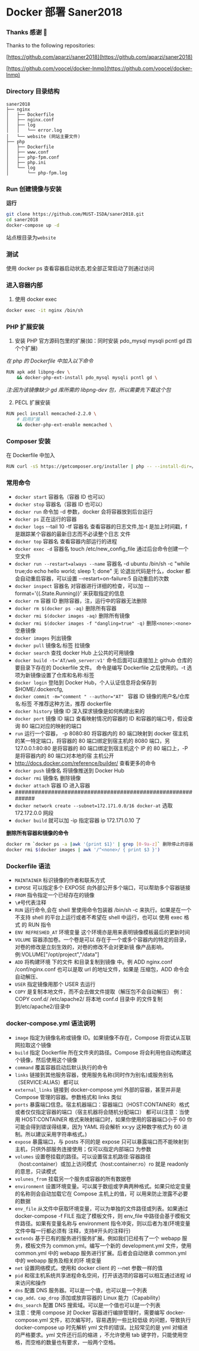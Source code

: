 # Docker 部署 Saner2018

### Thanks 感谢 🙏

Thanks to the following repositories:

[https://github.com/aparzi/saner2018](https://github.com/aparzi/saner2018)

[https://github.com/voocel/docker-lnmp](https://github.com/voocel/docker-lnmp)

### Directory 目录结构

```
saner2018
├── nginx
│   ├── Dockerfile
│   ├── nginx.conf
│   ├── log
│   │   └── error.log
│   └── website (网站主要文件)
├── php
│   ├── Dockerfile
│   ├── www.conf
│   ├── php-fpm.conf
│   ├── php.ini
│   └── log
│       └── php-fpm.log
```

### Run 创建镜像与安装

**运行**

```bash
git clone https://github.com/MUST-ISDA/saner2018.git
cd saner2018
docker-compose up -d
```

站点根目录为`website`

### 测试

使用 docker ps 查看容器启动状态,若全部正常启动了则通过访问

### 进入容器内部

1. 使用 docker exec

```bash
docker exec -it nginx /bin/sh
```

### PHP 扩展安装

1. 安装 PHP 官方源码包里的扩展(如：同时安装 pdo_mysql mysqli pcntl gd 四个个扩展)

_在 php 的 Dockerfile 中加入以下命令_

```bash
RUN apk add libpng-dev \
    && docker-php-ext-install pdo_mysql mysqli pcntl gd \
```

_注:因为该镜像缺少 gd 库所需的 libpng-dev 包，所以需要先下载这个包_

2. PECL 扩展安装

```bash
RUN pecl install memcached-2.2.0 \
    # 启用扩展
    && docker-php-ext-enable memcached \
```

### Composer 安装

在 Dockerfile 中加入

```bash
RUN curl -sS https://getcomposer.org/installer | php -- --install-dir=/usr/bin/ --filename=composer \
```

### 常用命令

-   `docker start` 容器名（容器 ID 也可以）
-   `docker stop` 容器名（容器 ID 也可以）
-   `docker run` 命令加 -d 参数，docker 会将容器放到后台运行
-   `docker ps` 正在运行的容器
-   `docker logs` --tail 10 -tf 容器名 查看容器的日志文件,加-t 是加上时间戳，f 是跟踪某个容器的最新日志而不必读整个日志
    文件
-   `docker top` 容器名 查看容器内部运行的进程
-   `docker exec -d` 容器名 touch /etc/new_config_file 通过后台命令创建一个空文件
-   `docker run --restart=always --name` 容器名 -d ubuntu /bin/sh -c "while true;do echo hello world; sleep 1; done" 无
    论退出代码是什么，docker 都会自动重启容器，可以设置 --restart=on-failure:5 自动重启的次数
-   `docker inspect` 容器名 对容器进行详细的检查，可以加 --format='{(.State.Running)}' 来获取指定的信息
-   `docker rm` 容器 ID 删除容器，注，运行中的容器无法删除
-   `docker rm $(docker ps -aq)` 删除所有容器
-   `docker rmi $(docker images -aq)` 删除所有镜像
-   `docker rmi $(docker images -f "dangling=true" -q)` 删除`<none>:<none>`空悬镜像
-   `docker images` 列出镜像
-   `docker pull` 镜像名:标签 拉镜像
-   `docker search` 查找 docker Hub 上公共的可用镜像
-   `docker build -t='AT/web_server:v1'` 命令后面可以直接加上 github 仓库的要目录下存在的 Dockerfile 文件。 命令是编写
    Dockerfile 之后使用的。-t 选项为新镜像设置了仓库和名称:标签
-   `docker login` 登陆到 Docker Hub，个人认证信息将会保存到$HOME/.dockercfg,
-   `docker commit -m="comment " --author="AT" ` 容器 ID 镜像的用户名/仓库名:标签 不推荐这种方法，推荐 dockerfile
-   `docker history` 镜像 ID 深入探求镜像是如何构建出来的
-   `docker port` 镜像 ID 端口 查看映射情况的容器的 ID 和容器的端口号，假设查询 80 端口对应的映射的端口
-   `run` 运行一个容器， -p 8080:80 将容器内的 80 端口映射到 docker 宿主机的某一特定端口，将容器的 80 端口绑定到宿主机的
    8080 端口，另 127.0.0.1:80:80 是将容器的 80 端口绑定到宿主机这个 IP 的 80 端口上，-P 是将容器内的 80 端口对本地的宿
    主机公开
-   http://docs.docker.com/reference/builder/ 查看更多的命令
-   `docker push` 镜像名 将镜像推送到 Docker Hub
-   `docker rmi` 镜像名 删除镜像
-   `docker attach` 容器 ID 进入容器
-   ############################################################
-   `docker network create --subnet=172.171.0.0/16 docker-at` 选取 172.172.0.0 网段
-   `docker build` 就可以加 -ip 指定容器 ip 172.171.0.10 了

**删除所有容器和镜像的命令**

```bash
docker rm `docker ps -a |awk '{print $1}' | grep [0-9a-z]` 删除停止的容器
docker rmi $(docker images | awk '/^<none>/ { print $3 }')
```

### Dockerfile 语法

-   `MAINTAINER` 标识镜像的作者和联系方式
-   `EXPOSE` 可以指定多个 EXPOSE 向外部公开多个端口，可以帮助多个容器链接
-   `FROM` 指令指定一个已经存在的镜像
-   `\#`号代表注释
-   `RUN` 运行命令,会在 shell 里使用命令包装器 /bin/sh -c 来执行。如果是在一个不支持 shell 的平台上运行或者不希望在
    shell 中运行，也可以 使用 exec 格式 的 RUN 指令
-   `ENV REFRESHED_AT` 环境变量 这个环境亦是用来表明镜像模板最后的更新时间
-   `VOLUME` 容器添加卷。一个卷是可以 存在于一个或多个容器内的特定的目录，对卷的修改是立刻生效的，对卷的修改不会对更新镜
    像产品影响，例:VOLUME["/opt/project","/data"]
-   `ADD` 将构建环境 下的文件 和目录复制到镜像 中。例 ADD nginx.conf /conf/nginx.conf 也可以是取 url 的地址文件，如果是
    压缩包，ADD 命令会自动解压、
-   `USER` 指定镜像用那个 USER 去运行
-   `COPY` 是复制本地文件，而不会去做文件提取（解压包不会自动解压） 例：COPY conf.d/ /etc/apache2/ 将本地 conf.d 目录中
    的文件复制到/etc/apache2/目录中

### docker-compose.yml 语法说明

-   `image` 指定为镜像名称或镜像 ID。如果镜像不存在，Compose 将尝试从互联网拉取这个镜像
-   `build` 指定 Dockerfile 所在文件夹的路径。Compose 将会利用他自动构建这个镜像，然后使用这个镜像
-   `command` 覆盖容器启动后默认执行的命令
-   `links` 链接到其他服务容器，使用服务名称(同时作为别名)或服务别名（SERVICE:ALIAS）都可以
-   `external_links` 链接到 docker-compose.yml 外部的容器，甚至并非是 Compose 管理的容器。参数格式和 links 类似
-   `ports` 暴露端口信息。宿主机器端口：容器端口（HOST:CONTAINER）格式或者仅仅指定容器的端口（宿主机器将会随机分配端口）
    都可以(注意：当使用 HOST:CONTAINER 格式来映射端口时，如果你使用的容器端口小于 60 你可能会得到错误得结果，因为 YAML
    将会解析 xx:yy 这种数字格式为 60 进制。所以建议采用字符串格式。)
-   `expose` 暴露端口，与 posts 不同的是 expose 只可以暴露端口而不能映射到主机，只供外部服务连接使用；仅可以指定内部端口
    为参数
-   `volumes` 设置卷挂载的路径。可以设置宿主机路径:容器路径（host:container）或加上访问模式（host:container:ro）ro 就是
    readonly 的意思，只读模式
-   `volunes_from` 挂载另一个服务或容器的所有数据卷
-   `environment` 设置环境变量。可以属于数组或字典两种格式。如果只给定变量的名称则会自动加载它在 Compose 主机上的值，可
    以用来防止泄露不必要的数据
-   `env_file` 从文件中获取环境变量，可以为单独的文件路径或列表。如果通过 docker-compose -f FILE 指定了模板文件，则
    env_file 中路径会基于模板文件路径。如果有变量名称与 environment 指令冲突，则以后者为准(环境变量文件中每一行都必须有
    注释，支持#开头的注释行)
-   `extends` 基于已有的服务进行服务扩展。例如我们已经有了一个 webapp 服务，模板文件为 common.yml。编写一个新的
    development.yml 文件，使用 common.yml 中的 webapp 服务进行扩展。后者会自动继承 common.yml 中的 webapp 服务及相关的环
    境变量
-   `net` 设置网络模式。使用和 docker client 的 --net 参数一样的值
-   `pid` 和宿主机系统共享进程命名空间，打开该选项的容器可以相互通过进程 id 来访问和操作
-   `dns` 配置 DNS 服务器。可以是一个值，也可以是一个列表
-   `cap_add，cap_drop` 添加或放弃容器的 Linux 能力（Capability）
-   `dns_search` 配置 DNS 搜索域。可以是一个值也可以是一个列表
-   注意：使用 compose 对 Docker 容器进行编排管理时，需要编写 docker-compose.yml 文件，初次编写时，容易遇到一些比较低级
    的问题，导致执行 docker-compose up 时先解析 yml 文件的错误。比较常见的是 yml 对缩进的严格要求。yml 文件还行后的缩进
    ，不允许使用 tab 键字符，只能使用空格，而空格的数量也有要求，一般两个空格。
